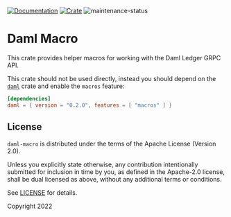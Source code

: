 [![Documentation](https://docs.rs/daml-macro/badge.svg)](https://docs.rs/daml-macro/0.2.0)
[![Crate](https://img.shields.io/crates/v/daml-macro.svg)](https://crates.io/crates/daml-macro/0.2.0)
![maintenance-status](https://img.shields.io/badge/maintenance-experimental-blue.svg)

# Daml Macro

This crate provides helper macros for working with the Daml Ledger GRPC API.

This crate should not be used directly, instead you should depend on the [`daml`](https://crates.io/crates/daml) crate
and enable the `macros` feature:

```toml
[dependencies]
daml = { version = "0.2.0", features = [ "macros" ] }
```

## License

`daml-macro` is distributed under the terms of the Apache License (Version 2.0).

Unless you explicitly state otherwise, any contribution intentionally submitted for inclusion in time by you, as defined
in the Apache-2.0 license, shall be dual licensed as above, without any additional terms or conditions.

See [LICENSE](LICENSE) for details.

Copyright 2022